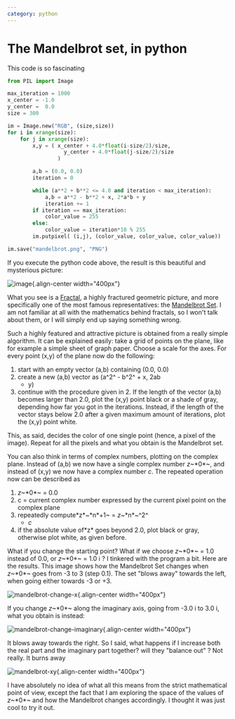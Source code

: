 ```yaml
---
category: python
---
```

The Mandelbrot set, in python
=============================

This code is so fascinating

```python
from PIL import Image

max_iteration = 1000
x_center = -1.0
y_center =  0.0
size = 300

im = Image.new("RGB", (size,size))
for i in xrange(size):
    for j in xrange(size):
        x,y = ( x_center + 4.0*float(i-size/2)/size,
                  y_center + 4.0*float(j-size/2)/size
                )

        a,b = (0.0, 0.0)
        iteration = 0

        while (a**2 + b**2 <= 4.0 and iteration < max_iteration):
            a,b = a**2 - b**2 + x, 2*a*b + y
            iteration += 1
        if iteration == max_iteration:
            color_value = 255
        else:
            color_value = iteration*10 % 255
        im.putpixel( (i,j), (color_value, color_value, color_value))

im.save("mandelbrot.png", "PNG")
```

If you execute the python code above, the result is this beautiful and
mysterious picture:

![image](http://forthescience.org/blog/wp-content/uploads/2010/05/mandelbrot.png){.align-center
width="400px"}

What you see is a [Fractal](http://en.wikipedia.org/wiki/Fractal), a
highly fractured geometric picture, and more specifically one of the
most famous representatives: the [Mandelbrot
Set](http://en.wikipedia.org/wiki/Mandelbrot_set). I am not familiar at
all with the mathematics behind fractals, so I won\'t talk about them,
or I will simply end up saying something wrong.

Such a highly featured and attractive picture is obtained from a really
simple algorithm. It can be explained easily: take a grid of points on
the plane, like for example a simple sheet of graph paper. Choose a
scale for the axes. For every point (x,y) of the plane now do the
following:

1.  start with an empty vector (a,b) containing (0.0, 0.0)
2.  create a new (a,b) vector as (a^2^ - b^2^ + x, 2ab
    -   y)
3.  continue with the procedure given in 2. If the length of the vector
    (a,b) becomes larger than 2.0, plot the (x,y) point black or a shade
    of gray, depending how far you got in the iterations. Instead, if
    the length of the vector stays below 2.0 after a given maximum
    amount of iterations, plot the (x,y) point white.

This, as said, decides the color of one single point (hence, a pixel of
the image). Repeat for all the pixels and what you obtain is the
Mandelbrot set.

You can also think in terms of complex numbers, plotting on the complex
plane. Instead of (a,b) we now have a single complex number *z*~\*0\*~,
and instead of (x,y) we now have a complex number *c*. The repeated
operation now can be described as

1.  *z*~\*0\*~ = 0.0
2.  c = current complex number expressed by the current pixel point on
    the complex plane
3.  repeatedly compute\*z\*~\*n\*+1~ = *z*~\*n\*~^2^
    -   *c*
4.  if the absolute value of\*z\* goes beyond 2.0, plot black or gray,
    otherwise plot white, as given before.

What if you change the starting point? What if we choose *z*~\*0\*~ =
1.0 instead of 0.0, or *z*~\*0\*~ = 1.0 i ? I tinkered with the program
a bit. Here are the results. This image shows how the Mandelbrot Set
changes when *z*~\*0\*~ goes from -3 to 3 (step 0.1). The set \"blows
away\" towards the left, when going either towards -3 or +3.

![mandelbrot-change-x](http://forthescience.org/blog/wp-content/uploads/2010/05/mandelbrot-x.gif){.align-center
width="400px"}

If you change *z*~\*0\*~ along the imaginary axis, going from -3.0 i to
3.0 i, what you obtain is instead:

![mandelbrot-change-imaginary](http://forthescience.org/blog/wp-content/uploads/2010/05/mandelbrot-y.gif){.align-center
width="400px"}

It blows away towards the right. So I said, what happens if I increase
both the real part and the imaginary part together? will they \"balance
out\" ? Not really. It burns away

![mandelbrot-xy](http://forthescience.org/blog/wp-content/uploads/2010/05/mandelbrot-xy.gif){.align-center
width="400px"}

I have absolutely no idea of what all this means from the strict
mathematical point of view, except the fact that I am exploring the
space of the values of *z*~\*0\*~ and how the Mandelbrot changes
accordingly. I thought it was just cool to try it out.
